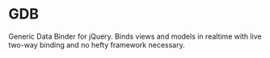 GDB
===

Generic Data Binder for jQuery. Binds views and models in realtime with live two-way binding and no hefty framework necessary.
